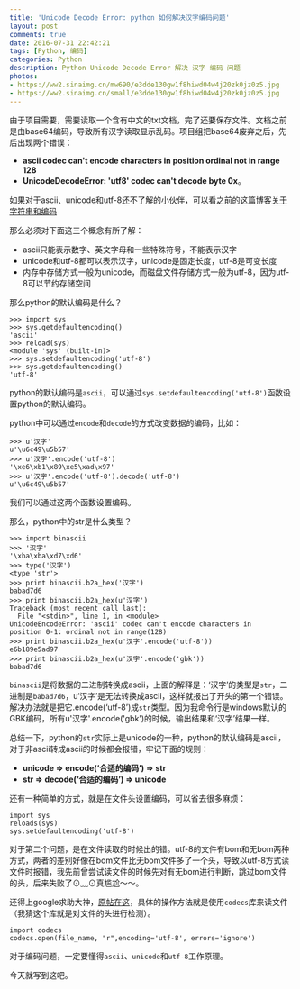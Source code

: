 ```yaml
---
title: 'Unicode Decode Error: python 如何解决汉字编码问题'
layout: post
comments: true
date: 2016-07-31 22:42:21
tags: [Python, 编码]
categories: Python
description: Python Unicode Decode Error 解决 汉字 编码 问题
photos:
- https://ww2.sinaimg.cn/mw690/e3dde130gw1f8hiwd04w4j20zk0jz0z5.jpg
- https://ww2.sinaimg.cn/small/e3dde130gw1f8hiwd04w4j20zk0jz0z5.jpg
---
```


由于项目需要，需要读取一个含有中文的txt文档，完了还要保存文件。文档之前是由base64编码，导致所有汉字读取显示乱码。项目组把base64废弃之后，先后出现两个错误：

* **ascii codec can't encode characters in position ordinal not in range 128**
* **UnicodeDecodeError: 'utf8' codec can't decode byte 0x**。

<!--more-->

如果对于ascii、unicode和utf-8还不了解的小伙伴，可以看之前的这篇博客[关于字符串和编码](http://yuren.space/blog/2016/07/30/%E5%85%B3%E4%BA%8E%E5%AD%97%E7%AC%A6%E4%B8%B2%E5%92%8C%E7%BC%96%E7%A0%81/)

那么必须对下面这三个概念有所了解：

* ascii只能表示数字、英文字母和一些特殊符号，不能表示汉字
* unicode和utf-8都可以表示汉字，unicode是固定长度，utf-8是可变长度
* 内存中存储方式一般为unicode，而磁盘文件存储方式一般为utf-8，因为utf-8可以节约存储空间

那么python的默认编码是什么？

```
>>> import sys
>>> sys.getdefaultencoding()
'ascii'
>>> reload(sys)
<module 'sys' (built-in)>
>>> sys.setdefaultencoding('utf-8')
>>> sys.getdefaultencoding()
'utf-8'
```

python的默认编码是`ascii`，可以通过`sys.setdefaultencoding('utf-8')`函数设置python的默认编码。

python中可以通过`encode`和`decode`的方式改变数据的编码，比如：

```
>>> u'汉字'
u'\u6c49\u5b57'
>>> u'汉字'.encode('utf-8')
'\xe6\xb1\x89\xe5\xad\x97'
>>> u'汉字'.encode('utf-8').decode('utf-8')
u'\u6c49\u5b57'
```

我们可以通过这两个函数设置编码。

那么，python中的str是什么类型？

```
>>> import binascii
>>> '汉字'
'\xba\xba\xd7\xd6'
>>> type('汉字')
<type 'str'>
>>> print binascii.b2a_hex('汉字')
babad7d6
>>> print binascii.b2a_hex(u'汉字')
Traceback (most recent call last):
  File "<stdin>", line 1, in <module>
UnicodeEncodeError: 'ascii' codec can't encode characters in
position 0-1: ordinal not in range(128)
>>> print binascii.b2a_hex(u'汉字'.encode('utf-8'))
e6b189e5ad97
>>> print binascii.b2a_hex(u'汉字'.encode('gbk'))
babad7d6
```

`binascii`是将数据的二进制转换成ascii，上面的解释是：‘汉字’的类型是`str`，二进制是`babad7d6`，u‘汉字’是无法转换成ascii，这样就报出了开头的第一个错误。解决办法就是把它.encode(‘utf-8’)成`str`类型。因为我命令行是windows默认的GBK编码，所有u'汉字'.encode('gbk')的时候，输出结果和‘汉字’结果一样。

总结一下，python的`str`实际上是unicode的一种，python的默认编码是ascii，对于非ascii转成ascii的时候都会报错，牢记下面的规则：

* **unicode => encode(‘合适的编码’) => str**
* **str  => decode(‘合适的编码’) => unicode**

还有一种简单的方式，就是在文件头设置编码，可以省去很多麻烦：

```
import sys
reloads(sys)
sys.setdefaultencoding('utf-8')
```

对于第二个问题，是在文件读取的时候出的错。utf-8的文件有bom和无bom两种方式，两者的差别好像在bom文件比无bom文件多了一个头，导致以utf-8方式读文件时报错，我先前曾尝试读文件的时候先对有无bom进行判断，跳过bom文件的头，后来失败了⊙﹏⊙真尴尬～～。

还得上google求助大神，[原帖在这](http://stackoverflow.com/questions/12468179/unicodedecodeerror-utf8-codec-cant-decode-byte-0x9c)，具体的操作方法就是使用`codecs`库来读文件（我猜这个库就是对文件的头进行检测）。

```
import codecs
codecs.open(file_name, "r",encoding='utf-8', errors='ignore')
```

对于编码问题，一定要懂得`ascii`、`unicode`和`utf-8`工作原理。

今天就写到这吧。
